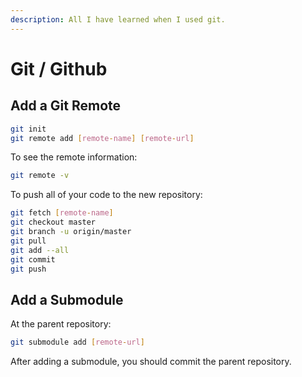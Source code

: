 ```yaml
---
description: All I have learned when I used git.
---
```


# Git / Github

## Add a Git Remote

```bash
git init
git remote add [remote-name] [remote-url]
```

To see the remote information:

```bash
git remote -v
```

To push all of your code to the new repository:

```bash
git fetch [remote-name]
git checkout master
git branch -u origin/master
git pull
git add --all
git commit
git push
```

## Add a Submodule

At the parent repository: 

```bash
git submodule add [remote-url]
```

After adding a submodule, you should commit the parent repository.

